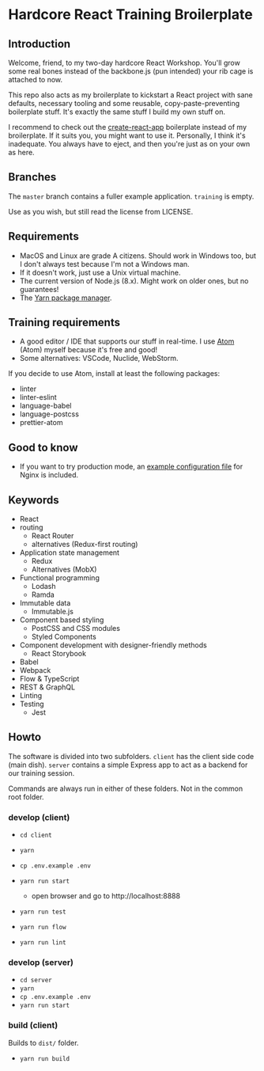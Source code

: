 # Hardcore React Training Broilerplate

## Introduction

Welcome, friend, to my two-day hardcore React Workshop. You'll grow some real bones instead of the backbone.js (pun intended) your rib cage is attached to now.

This repo also acts as my broilerplate to kickstart a React project with sane defaults, necessary tooling and
some reusable, copy-paste-preventing boilerplate stuff. It's exactly the same stuff I build my own stuff on.

I recommend to check out the [create-react-app](https://github.com/facebookincubator/create-react-app) boilerplate
instead of my broilerplate. If it suits you, you might want to use it. Personally, I think it's inadequate.
You always have to eject, and then you're just as on your own as here.

## Branches

The `master` branch contains a fuller example application. `training` is empty.

Use as you wish, but still read the license from LICENSE.

## Requirements

- MacOS and Linux are grade A citizens. Should work in Windows too, but I don't always
  test because I'm not a Windows man.
- If it doesn't work, just use a Unix virtual machine.
- The current version of Node.js (8.x). Might work on older ones, but no guarantees!
- The [Yarn package manager](https://yarnpkg.com).

## Training requirements

- A good editor / IDE that supports our stuff in real-time. I use [Atom](https://atom.io/) (Atom)
  myself because it's free and good!
- Some alternatives: VSCode, Nuclide, WebStorm.

If you decide to use Atom, install at least the following packages:

- linter
- linter-eslint
- language-babel
- language-postcss
- prettier-atom

## Good to know

- If you want to try production mode, an [example configuration file](docs/nginx.conf) for Nginx is included.

## Keywords

- React
- routing
  - React Router
  - alternatives (Redux-first routing)
- Application state management
  - Redux
  - Alternatives (MobX)
- Functional programming
  - Lodash
  - Ramda
- Immutable data
  - Immutable.js
- Component based styling
  - PostCSS and CSS modules
  - Styled Components
- Component development with designer-friendly methods
  - React Storybook
- Babel
- Webpack
- Flow & TypeScript
- REST & GraphQL
- Linting
- Testing
  - Jest

## Howto

The software is divided into two subfolders. `client` has the client side
code (main dish). `server` contains a simple Express app to act as
a backend for our training session.

Commands are always run in either of these folders. Not in the common
root folder.


### develop (client)

- `cd client`
- `yarn`
- `cp .env.example .env`
- `yarn run start`
  - open browser and go to http://localhost:8888

- `yarn run test`
- `yarn run flow`
- `yarn run lint`

### develop (server)

- `cd server`
- `yarn`
- `cp .env.example .env`
- `yarn run start`

### build (client)

Builds to `dist/` folder.

- `yarn run build`
